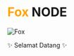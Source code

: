 # <span style="color:orange;">Fox</span> NODE

![Fox](https://media.tenor.com/INM9wVoIhf0AAAAi/fox-reverse.gif)

✨ Selamat Datang ✨
